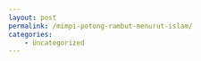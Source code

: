 ```yaml
---
layout: post
permalink: /mimpi-potong-rambut-menurut-islam/
categories:
    - Uncategorized
---
```


